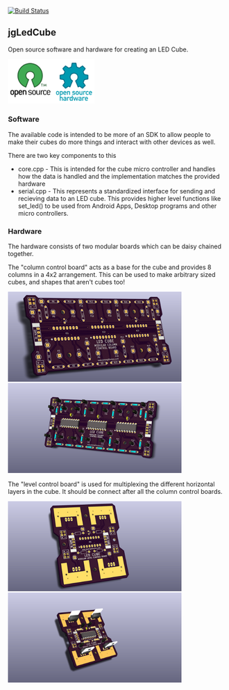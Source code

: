 [![Build Status](https://travis-ci.org/JasonGilholme/jgLedCube.png)](https://travis-ci.org/JasonGilholme/jgLedCube)

## jgLedCube

Open source software and hardware for creating an LED Cube.

<img src="images/opensource.png" width="200">


### Software

The available code is intended to be more of an SDK to allow people to make their cubes do more things and interact with other devices as well. 

There are two key components to this

* core.cpp - This is intended for the cube micro controller and handles how the data is handled and the implementation matches the provided hardware
* serial.cpp - This represents a standardized interface for sending and recieving data to an LED cube.  This provides higher level functions like set_led() to be used from Android Apps, Desktop programs and other micro controllers.


### Hardware

The hardware consists of two modular boards which can be daisy chained together.  

The "column control board" acts as a base for the cube and provides 8 columns in a 4x2 arrangement.  This can be used to make arbitrary sized cubes, and shapes that aren't cubes too!

<img src="images/column_control.png" width="400">
<img src="images/column_control2.png" width="400">

The "level control board" is used for multiplexing the different horizontal layers in the cube. It should be connect after all the column control boards.
  
<img src="images/level_control.png" width="400">
<img src="images/level_control2.png" width="400">  
